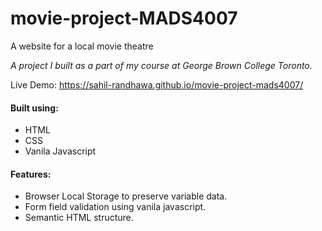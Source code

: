 # movie-project-MADS4007

A website for a local movie theatre

_A project I built as a part of my course at George Brown College Toronto._

Live Demo: https://sahil-randhawa.github.io/movie-project-mads4007/

#### Built using:
- HTML
- CSS
- Vanila Javascript

#### Features:
- Browser Local Storage to preserve variable data.
- Form field validation using vanila javascript.
- Semantic HTML structure.
